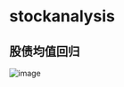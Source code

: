 # stockanalysis

## 股债均值回归
![image](https://github.com/Jared-ZDC/stockanalysis/assets/17999499/ca6bcba8-d3c5-481b-b5bf-a2a963e9113b)
